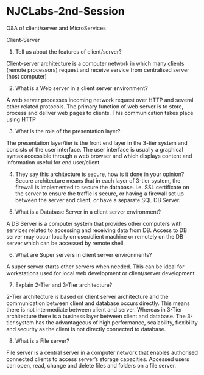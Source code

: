 # NJCLabs-2nd-Session
Q&amp;A of client/server and MicroServices

Client-Server
 
1.	Tell us about the features of client/server?

Client-server architecture is a computer network in which many clients (remote processors) request and receive service from centralised server (host computer)

2.	What is a Web server in a client server environment?

A web server processes incoming network request over HTTP and several other related protocols. The primary function of web server is to store, process and deliver web pages to clients. This communication takes place using HTTP

3.	What is the role of the presentation layer?

The presentation layer/tier is the front end layer in the 3-tier system and consists of the user interface. The user interface is usually a graphical syntax accessible through a web browser and which displays content and information useful for end user/client.

4.	They say this architecture is secure, how is it done in your opinion?
Secure architecture means that in each layer of 3-tier system, the firewall is implemented to secure the database. i.e. SSL certificate on the server to ensure the traffic is secure, or having a firewall set up between the server and client, or have a separate SQL DB Server.

5.	What is a Database Server in a client server environment?

A DB Server is a computer system that provides other computers with services related to accessing and receiving data from DB. Access to DB server may occur locally on user/client machine or remotely on the DB server which can be accessed by remote shell.

6.	What are Super servers in client server environments?

A super server starts other servers when needed. This can be ideal for workstations used for local web development or client/server development

7.	Explain 2-Tier and 3-Tier architecture?

2-Tier architecture is based on client server architecture and the communication between client and database occurs directly. This means there is not intermediate between client and server. Whereas in 3-Tier architecture there is a business layer between client and database. The 3-tier system has the advantageous of high performance, scalability, flexibility and security as the client is not directly connected to database.  

8.	What is a File server?

File server is a central server in a computer network that enables authorised connected clients to access server’s storage capacities. Accessed users can open, read, change and delete files and folders on a file server.

